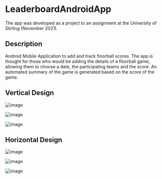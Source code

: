 # LeaderboardAndroidApp
The app was developed as a project to an assignment at the University of Stirling (November 2021).

## Description
Android Mobile Application to add and track floorball scores. The app is thought for those who would be adding the details of a floorball game, allowing them to choose a date, the participating teams and the score. An automated summary of the game is generated based on the score of the game.

## Vertical Design

![image](https://user-images.githubusercontent.com/51130391/236940088-c9ded05b-62bc-49f7-8cc8-122ec627278e.png)

![image](https://user-images.githubusercontent.com/51130391/236940302-95642a62-5eed-4b6a-8658-1622a22b3200.png)

![image](https://user-images.githubusercontent.com/51130391/236940448-77fda7cb-cdf6-445c-8c02-1f79ab6b2c92.png)

## Horizontal Design

![image](https://user-images.githubusercontent.com/51130391/236940771-3acc5527-430b-406c-952b-8ec12fdf6f26.png)

![image](https://user-images.githubusercontent.com/51130391/236940693-ef3bd04e-3160-40cd-8f2e-4b30493ce2ae.png)

![image](https://user-images.githubusercontent.com/51130391/236940572-cb4d4f45-74a5-4fc3-a677-f1c14ce8c46f.png)

